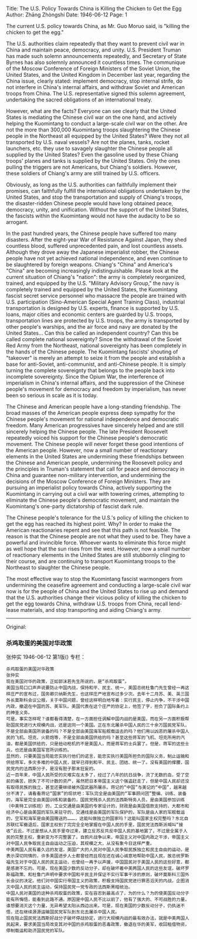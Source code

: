 Title: The U.S. Policy Towards China is Killing the Chicken to Get the Egg
Author: Zhāng Zhòngshí
Date: 1946-06-12
Page: 1

The current U.S. policy towards China, as Mr. Guo Moruo said, is "killing the chicken to get the egg."

The U.S. authorities claim repeatedly that they want to prevent civil war in China and maintain peace, democracy, and unity. U.S. President Truman has made such solemn announcements repeatedly, and Secretary of State Byrnes has also solemnly announced it countless times. The communique of the Moscow Conference of Foreign Ministers of the Soviet Union, the United States, and the United Kingdom in December last year, regarding the China issue, clearly stated: implement democracy, stop internal strife, do not interfere in China's internal affairs, and withdraw Soviet and American troops from China. The U.S. representative signed this solemn agreement, undertaking the sacred obligations of an international treaty.

However, what are the facts? Everyone can see clearly that the United States is mediating the Chinese civil war on the one hand, and actively helping the Kuomintang to conduct a large-scale civil war on the other. Are not the more than 300,000 Kuomintang troops slaughtering the Chinese people in the Northeast all equipped by the United States? Were they not all transported by U.S. naval vessels? Are not the planes, tanks, rocket launchers, etc. they use to savagely slaughter the Chinese people all supplied by the United States? Even the gasoline used by these Chiang troops' planes and tanks is supplied by the United States. Only the ones pulling the triggers are not Americans, but Chiang's soldiers. However, these soldiers of Chiang's army are still trained by U.S. officers.

Obviously, as long as the U.S. authorities can faithfully implement their promises, can faithfully fulfill the international obligations undertaken by the United States, and stop the transportation and supply of Chiang's troops, the disaster-ridden Chinese people would have long obtained peace, democracy, unity, and unification. Without the support of the United States, the fascists within the Kuomintang would not have the audacity to be so arrogant.

In the past hundred years, the Chinese people have suffered too many disasters. After the eight-year War of Resistance Against Japan, they shed countless blood, suffered unprecedented pain, and lost countless assets. Although they drove away the Japanese imperialist robber, the Chinese people have not yet achieved national independence, and even continue to be slaughtered by foreign weapons. Chiang's "China" and America's "China" are becoming increasingly indistinguishable. Please look at the current situation of Chiang's "nation": the army is completely reorganized, trained, and equipped by the U.S. "Military Advisory Group," the navy is completely trained and equipped by the United States, the Kuomintang fascist secret service personnel who massacre the people are trained with U.S. participation (Sino-American Special Agent Training Class), industrial transportation is designed by U.S. experts, finance is supported by U.S. loans, major cities and economic centers are guarded by U.S. troops, transportation lines are protected by U.S. troops, the army is transported by other people's warships, and the air force and navy are donated by the United States... Can this be called an independent country? Can this be called complete national sovereignty? Since the withdrawal of the Soviet Red Army from the Northeast, national sovereignty has been completely in the hands of the Chinese people. The Kuomintang fascists' shouting of "takeover" is merely an attempt to seize it from the people and establish a base for anti-Soviet, anti-communist, and anti-Chinese people. It is simply turning the complete sovereignty that belongs to the people back into incomplete sovereignty. Since the Opium War, the interference of imperialism in China's internal affairs, and the suppression of the Chinese people's movement for democracy and freedom by imperialism, has never been so serious in scale as it is today.

The Chinese and American people have a long-standing friendship. The broad masses of the American people express deep sympathy for the Chinese people's movement for national independence and democratic freedom. Many American progressives have sincerely helped and are still sincerely helping the Chinese people. The late President Roosevelt repeatedly voiced his support for the Chinese people's democratic movement. The Chinese people will never forget these good intentions of the American people. However, now a small number of reactionary elements in the United States are undermining these friendships between the Chinese and American people, undermining the Roosevelt policy and the principles in Truman's statement that call for peace and democracy in China and guarantee non-military intervention, and undermining the decisions of the Moscow Conference of Foreign Ministers. They are pursuing an imperialist policy towards China, actively supporting the Kuomintang in carrying out a civil war with towering crimes, attempting to eliminate the Chinese people's democratic movement, and maintain the Kuomintang's one-party dictatorship of fascist dark rule.

The Chinese people's tolerance for the U.S.'s policy of killing the chicken to get the egg has reached its highest point. Why? In order to make the American reactionaries repent and see that this path is not feasible. The reason is that the Chinese people are not what they used to be. They have a powerful and invincible force. Whoever wants to eliminate this force might as well hope that the sun rises from the west. However, now a small number of reactionary elements in the United States are still stubbornly clinging to their course, and are continuing to transport Kuomintang troops to the Northeast to slaughter the Chinese people.

The most effective way to stop the Kuomintang fascist warmongers from undermining the ceasefire agreement and conducting a large-scale civil war now is for the people of China and the United States to rise up and demand that the U.S. authorities change their vicious policy of killing the chicken to get the egg towards China, withdraw U.S. troops from China, recall lend-lease materials, and stop transporting and aiding Chiang's army.



<hr /> 

Original: 


### 杀鸡取蛋的美国对华政策
张仲实
1946-06-12
第1版()
专栏：

    杀鸡取蛋的美国对华政策
    张仲实
    现在美国对华的政策，正如郭沫若先生所说的，是“杀鸡取蛋”。
    美国当局口口声声说要防止中国内战，保持和平、民主、统一，美国总统杜鲁门先生曾经一再这样庄严的宣布过，国务卿贝纳斯先生，也这样庄严地宣布过多少次。去年十二月苏、美、英三国外长莫斯科会议公报，关于中国问题，曾经这样明白地写着：实行民主，停止内争，不干涉中国内政，撤退在中国的苏、美军队。美国代表在这个庄严的协定上，他签了字，担负了国际条约上的神圣义务。
    可是，事实怎样呢？谁都看得清楚，在一方面担任调解中国内战的是美国，而在另一方面积极帮助国民党进行大规模内战，还是这同一个美国。正在东北屠杀中国人民的三十余万国民党军队，不是全部由美国所装备的吗？不是全部由美国海军船舰载运去的吗？他们用以凶恶的屠杀中国人民的飞机、坦克、火箭炮等，不是全部由美国供给的吗？甚至这些蒋军的飞机、坦克所用的汽油，都是美国供给的，只是扭动枪机的不是美国人，而是蒋军的士兵罢了。但是，蒋军的这些士兵，也还是由美国军官所训练的。
    显然的，只要美国当局能忠实执行他们的诺言，能忠实执行美国所担负的国际义务，制止运输和供给蒋军，多灾多难的中国人民，就早已得到和平、民主、团结、统一了。没有美国的撑腰，国民党内的法西斯分子，是没有胆子那末狂妄的。
    近一百年来，中国人民所受的灾难实在太多了，经过了八年的抗日战争，流了无数的血，受了空前的痛苦，损失了不可计数的资产，虽然把日本帝国主义这个强盗赶走了，但是中国人民却还没有取得民族的独立，甚至还要继续被外国武器所屠杀。蒋记的“中国”与美记的“中国”，越来越分不清了，请看看蒋记“国家”的现状吧：军队完全是由美国的“军事顾问团”整编、训练、装备的，海军是完全由美国训练和装备的，国民党残杀人民的法西斯特务人员，是由美国参加训练（中美特工训练班）的，工业交通是由美国的专家设计的，财政是由美国借款支持的，大都市和经济中心是由美国的军队来驻守的，交通线是由美国的军队保护的，军队是由人家的军舰载运的，空军和海军是由美国赠送的………，这能叫做独立的国家吗？这能叫国家主权完整吗？东北自苏联红军撤退后，国家主权到了完完全全地掌握在中国人民的手里，国民党法西斯派喊叫“接收”云云，不过是想从人民手里夺过来，建立反苏反共反中国人民的基地罢了，不过是全属于人民的完整主权，重新变为不完整罢了。自鸦片战争以来，帝国主义对中国内政之干涉，帝国主义对中国人民争取民主自由运动之压迫，其规模之大，从没有象今日这样严重。
    中美两国人民有着久远的友谊，美国广大的人民对中国人民争取民族独立和民主自由的运动，是表示深切同情的，许多美国进步人士都曾经而且现在还在诚心诚意地帮助中国人民，故总统罗斯福先生对于中国人民的民主运动，也曾经一再予以声援，中国国民对于美国人民的这些好意，都是感谢不忘的。可是，现在美国少数的反动分子，却在破坏着中美两国人民的这些友谊，破坏罗斯福政策、和杜鲁门声明中要求中国和平民主并保证不实行军事干涉的原则，破坏莫斯科三国外长会议的决定。他们对中国实行帝国主义的政策，积极支持国民党进行罪恶滔天的内战，企图消灭中国人民的民主运动，保持国民党一党专政的法西斯黑暗统治。
    中国人民对美国的这种杀鸡取蛋的政策，实在容忍到最高点了，为的什么？为的使美国反动分子能有所悔悟，能看到此路不通。原因是中国人民不比以前了，他有了强大的、不可战胜的力量，谁想要消灭这个力量，无异希望太阳从西边出来。可是，现在美国的少数反动分子，仍执迷不悟，还在继续源源运输国民党军队到东北去屠杀中国人民。
    现在阻止国民党法西斯好战分子破坏停战协定，进行大规模内战的最有效办法，就是中美两国人民起来，要求美国当局改变其对中国的杀鸡取蛋的恶毒政策，撤退在华的美军，收回租借物资，停制载运和助济国民党的军队。
